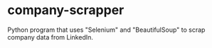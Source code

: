 # company-scrapper
Python program that uses "Selenium" and "BeautifulSoup" to scrap company data from LinkedIn.
